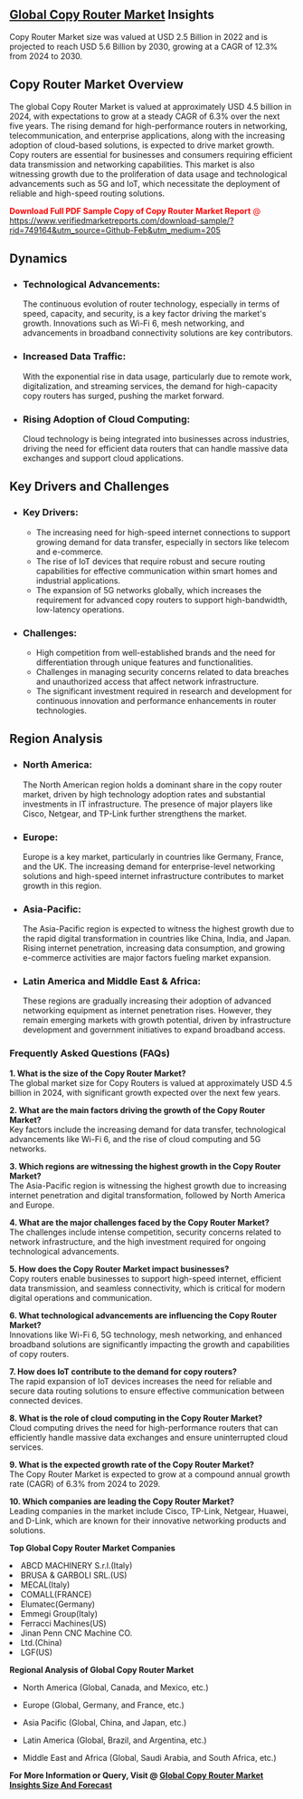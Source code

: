 <h2><a href="https://www.verifiedmarketreports.com/download-sample/?rid=749164&amp;utm_source=Github&amp;utm_medium=205" target="_blank">Global Copy Router Market</a> Insights</h2><p>Copy Router Market size was valued at USD 2.5 Billion in 2022 and is projected to reach USD 5.6 Billion by 2030, growing at a CAGR of 12.3% from 2024 to 2030.</p><p> <h2>Copy Router Market Overview</h2> <p>The global Copy Router Market is valued at approximately USD 4.5 billion in 2024, with expectations to grow at a steady CAGR of 6.3% over the next five years. The rising demand for high-performance routers in networking, telecommunication, and enterprise applications, along with the increasing adoption of cloud-based solutions, is expected to drive market growth. Copy routers are essential for businesses and consumers requiring efficient data transmission and networking capabilities. This market is also witnessing growth due to the proliferation of data usage and technological advancements such as 5G and IoT, which necessitate the deployment of reliable and high-speed routing solutions.</p> <p><p><span class=""><span style="color: #ff0000;"><strong>Download Full PDF Sample Copy of Copy Router Market Report</strong> @ </span><a href="https://www.verifiedmarketreports.com/download-sample/?rid=749164&amp;utm_source=Github-Feb&amp;utm_medium=205" target="_blank">https://www.verifiedmarketreports.com/download-sample/?rid=749164&amp;utm_source=Github-Feb&amp;utm_medium=205</a></span></p></p> <h2>Dynamics</h2> <ul> <li><h3>Technological Advancements:</h3> The continuous evolution of router technology, especially in terms of speed, capacity, and security, is a key factor driving the market's growth. Innovations such as Wi-Fi 6, mesh networking, and advancements in broadband connectivity solutions are key contributors.</li> <li><h3>Increased Data Traffic:</h3> With the exponential rise in data usage, particularly due to remote work, digitalization, and streaming services, the demand for high-capacity copy routers has surged, pushing the market forward.</li> <li><h3>Rising Adoption of Cloud Computing:</h3> Cloud technology is being integrated into businesses across industries, driving the need for efficient data routers that can handle massive data exchanges and support cloud applications.</li> </ul> <h2>Key Drivers and Challenges</h2> <ul> <li><h3>Key Drivers:</h3> <ul> <li>The increasing need for high-speed internet connections to support growing demand for data transfer, especially in sectors like telecom and e-commerce.</li> <li>The rise of IoT devices that require robust and secure routing capabilities for effective communication within smart homes and industrial applications.</li> <li>The expansion of 5G networks globally, which increases the requirement for advanced copy routers to support high-bandwidth, low-latency operations.</li> </ul> </li> <li><h3>Challenges:</h3> <ul> <li>High competition from well-established brands and the need for differentiation through unique features and functionalities.</li> <li>Challenges in managing security concerns related to data breaches and unauthorized access that affect network infrastructure.</li> <li>The significant investment required in research and development for continuous innovation and performance enhancements in router technologies.</li> </ul> </li> </ul> <h2>Region Analysis</h2> <ul> <li><h3>North America:</h3> The North American region holds a dominant share in the copy router market, driven by high technology adoption rates and substantial investments in IT infrastructure. The presence of major players like Cisco, Netgear, and TP-Link further strengthens the market.</li> <li><h3>Europe:</h3> Europe is a key market, particularly in countries like Germany, France, and the UK. The increasing demand for enterprise-level networking solutions and high-speed internet infrastructure contributes to market growth in this region.</li> <li><h3>Asia-Pacific:</h3> The Asia-Pacific region is expected to witness the highest growth due to the rapid digital transformation in countries like China, India, and Japan. Rising internet penetration, increasing data consumption, and growing e-commerce activities are major factors fueling market expansion.</li> <li><h3>Latin America and Middle East & Africa:</h3> These regions are gradually increasing their adoption of advanced networking equipment as internet penetration rises. However, they remain emerging markets with growth potential, driven by infrastructure development and government initiatives to expand broadband access.</li> </ul> <h3>Frequently Asked Questions (FAQs)</h3> <p><strong>1. What is the size of the Copy Router Market?</strong><br> The global market size for Copy Routers is valued at approximately USD 4.5 billion in 2024, with significant growth expected over the next few years.</p> <p><strong>2. What are the main factors driving the growth of the Copy Router Market?</strong><br> Key factors include the increasing demand for data transfer, technological advancements like Wi-Fi 6, and the rise of cloud computing and 5G networks.</p> <p><strong>3. Which regions are witnessing the highest growth in the Copy Router Market?</strong><br> The Asia-Pacific region is witnessing the highest growth due to increasing internet penetration and digital transformation, followed by North America and Europe.</p> <p><strong>4. What are the major challenges faced by the Copy Router Market?</strong><br> The challenges include intense competition, security concerns related to network infrastructure, and the high investment required for ongoing technological advancements.</p> <p><strong>5. How does the Copy Router Market impact businesses?</strong><br> Copy routers enable businesses to support high-speed internet, efficient data transmission, and seamless connectivity, which is critical for modern digital operations and communication.</p> <p><strong>6. What technological advancements are influencing the Copy Router Market?</strong><br> Innovations like Wi-Fi 6, 5G technology, mesh networking, and enhanced broadband solutions are significantly impacting the growth and capabilities of copy routers.</p> <p><strong>7. How does IoT contribute to the demand for copy routers?</strong><br> The rapid expansion of IoT devices increases the need for reliable and secure data routing solutions to ensure effective communication between connected devices.</p> <p><strong>8. What is the role of cloud computing in the Copy Router Market?</strong><br> Cloud computing drives the need for high-performance routers that can efficiently handle massive data exchanges and ensure uninterrupted cloud services.</p> <p><strong>9. What is the expected growth rate of the Copy Router Market?</strong><br> The Copy Router Market is expected to grow at a compound annual growth rate (CAGR) of 6.3% from 2024 to 2029.</p> <p><strong>10. Which companies are leading the Copy Router Market?</strong><br> Leading companies in the market include Cisco, TP-Link, Netgear, Huawei, and D-Link, which are known for their innovative networking products and solutions.</p> </p><p><strong>Top Global Copy Router Market Companies</strong></p><div data-test-id=""><p><li>ABCD MACHINERY S.r.l.(Italy)</li><li> BRUSA & GARBOLI SRL.(US)</li><li> MECAL(Italy)</li><li> COMALL(FRANCE)</li><li> Elumatec(Germany)</li><li> Emmegi Group(Italy)</li><li> Ferracci Machines(US)</li><li> Jinan Penn CNC Machine CO.</li><li>Ltd.(China)</li><li> LGF(US)</li></p><div><strong>Regional Analysis of&nbsp;Global Copy Router Market</strong></div><ul><li dir="ltr"><p dir="ltr">North America&nbsp;(Global, Canada, and Mexico, etc.)</p></li><li dir="ltr"><p dir="ltr">Europe (Global, Germany, and France, etc.)</p></li><li dir="ltr"><p dir="ltr">Asia Pacific&nbsp;(Global, China, and Japan, etc.)</p></li><li dir="ltr"><p dir="ltr">Latin America&nbsp;(Global, Brazil, and Argentina, etc.)</p></li><li dir="ltr">Middle East and Africa&nbsp;(Global, Saudi Arabia, and South Africa, etc.)</li></ul><p><strong>For More Information or Query, Visit @&nbsp;</strong><strong><a href="https://www.verifiedmarketreports.com/product/copy-router-market/?utm_source=Github&amp;utm_medium=205" target="_blank">Global Copy Router Market Insights Size And Forecast</a></strong></p></div>
